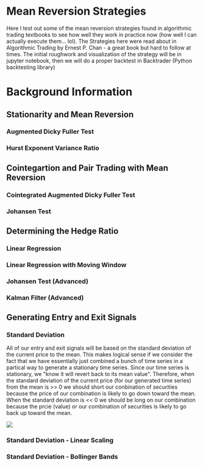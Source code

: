 # Mean Reversion Strategies
Here I test out some of the mean reversion strategies found in algorithmic trading textbooks to see how well they work in practice now (how well I can actually execute them... lol). The Strategies here were read about in Algorithmic Trading by Ernest P. Chan - a great book but hard to follow at times. The initial roughwork and visualization of the strategy will be in jupyter notebook, then we will do a proper backtest in Backtrader (Python backtesting library)

# Background Information

## Stationarity and Mean Reversion


### Augmented Dicky Fuller Test


### Hurst Exponent Variance Ratio



## Cointegartion and Pair Trading with Mean Reversion


### Cointegrated Augmented Dicky Fuller Test



### Johansen Test

## Determining the Hedge Ratio

### Linear Regression

### Linear Regression with Moving Window

### Johansen Test (Advanced)

### Kalman Filter (Advanced)



## Generating Entry and Exit Signals


### Standard Deviation
All of our entry and exit signals will be based on the standard deviation of the current price to the mean. This makes logical sense if we consider the fact that we have essentially just combined a bunch of time series in a partical way to generate a stationary time series. Since our time series is stationary, we "know it will revert back to its mean value". Therefore, when the standard deviation of the current price (for our generated time series) from the mean is >> 0 we should short our conbination of securities because the price of our combination is likely to go down toward the mean. When the standard deviation is << 0 we should be long on our combination because the prcie (value) or our combination of securities is likely to go back up toward the mean. 

<img src="https://render.githubusercontent.com/render/math?math=Y_t = \delta %2B \phi_1Y_{t-1} %2B \phi_2Y_{t-2}... %2B \phi_pY_{t-p} %2B A">


### Standard Deviation - Linear Scaling

### Standard Deviation - Bollinger Bands





